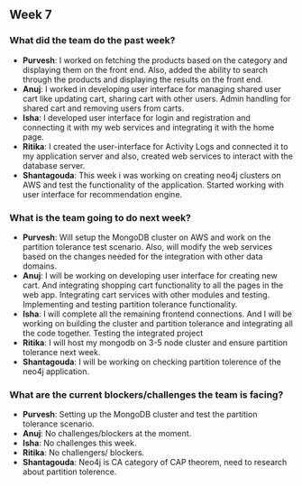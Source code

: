 ## Week 7

### What did the team do the past week?
* **Purvesh**: I worked on fetching the products based on the category and displaying them on the front end. Also, added the ability to search through the products and displaying the results on the front end.
* **Anuj**: I worked in developing user interface for managing shared user cart like updating cart, sharing cart with other users. Admin handling for shared cart and removing users from carts.
* **Isha**: I developed user interface for login and registration and connecting it with my web services and integrating it with the home page. 
* **Ritika**: I created the user-interface for Activity Logs and connected it to my application server and also, created web services to interact with the database server.
* **Shantagouda**: This week i was working on creating neo4j clusters on AWS and test the functionality of the application. Started working with user interface for recommendation engine.

### What is the team going to do next week?
* **Purvesh**: Will setup the MongoDB cluster on AWS and work on the partition tolerance test scenario. Also, will modify the web services based on the changes needed for the integration with other data domains.
* **Anuj**: I will be working on developing user interface for creating new cart. And integrating shopping cart functionality to all the pages in the web app. Integrating cart services with other modules and testing. Implementing and testing partition tolerance functionality.
* **Isha**: I will complete all the remaining frontend connections. And I will be working on building the cluster and partition tolerance and integrating all the code together. Testing the integrated project
* **Ritika**: I will host my mongodb on 3-5 node cluster and ensure partition tolerance next week.
* **Shantagouda**: I will be working on checking partition tolerence of the neo4j application. 

### What are the current blockers/challenges the team is facing?
* **Purvesh**: Setting up the MongoDB cluster and test the partition tolerance scenario.
* **Anuj**: No challenges/blockers at the moment.
* **Isha**: No challenges this week.
* **Ritika**: No challengers/ blockers.
* **Shantagouda**: Neo4j is CA category of CAP theorem, need to research about partition tolerence.
